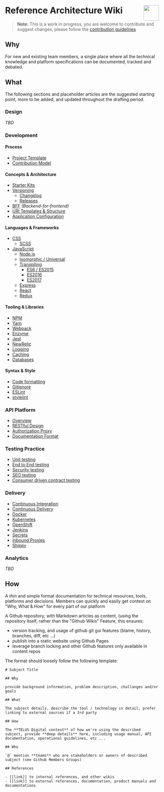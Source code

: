 <h1>Reference Architecture Wiki <img align="right" height="50" src="logo.png"/></h1>

> **Note**: This is a work in progress, you are welcome to contribute and suggest changes, please follow the [contribution guidelines](.github/CONTRIBUTING.md)

## Why

For new and existing team members, a single place where all the technical knowledge and platform specifications can be documented, tracked and debated.

## What

The following sections and placeholder articles are the suggested starting point, more to be added, and updated throughout the drafting period.

### Design

_TBD_

### Development

#### Process

- [Project Template](process/project-template.md)
- [Contribution Model](process/contribution-model.md)

#### Concepts & Architecture

- [Starter Kits](development/starter-kits.md)
- [Versioning](development/versioning.md)
  - [Changelog](development/github-releases.md)
  - [Releases](development/github-releases.md)
- [BFF](development/bff.md) _(Backend-for-frontend)_
- [URI Templates & Structure](development/uri-structure.md)
- [Application Configuration](development/application-configuration.md)

#### Languages & Frameworks

- [CSS](development/css.md)
  - [SCSS](development/scss.md)
- [JavaScript](development/javascript.md)
  - [Node.js](development/node.md)
  - [Isomorphic / Universal](development/isomorphic.md)
  - [Transpiling](development/transpiling.md)
    - [ES6 / ES2015](development/transpiling/es2015.md)
    - [ES2016](development/transpiling/es2016.md)
    - [ES2017](development/transpiling/es2016.md)
  - [Express](development/express.md)
  - [React](development/react.md)
  - [Redux](development/redux.md)

#### Tooling & Libraries

- [NPM](development/npm.md)
- [Yarn](development/yarn.md)
- [Webpack](development/webpack.md)
- [Enzyme](development/enzyme.md)
- [Jest](development/jest.md)
- [NewRelic](development/newrelic.md)
- [Logging](development/logging.md)
- [Caching](development/caching.md)
- [Databases](development/databases.md)

#### Syntax & Style

- [Code formatting](development/code-formatting.md)
- [Gitignore](development/gitignore.md)
- [ESLint](development/eslint.md)
- [stylelint](development/stylelint.md)

### API Platform

- [Overview](api/README.md)
- [RESTful Design](api/restful.md)
- [Authorization Proxy](api/authorization-proxy.md)
- [Documentation Format](api/documentation.md)

### Testing Practice

- [Unit testing](testing/unit.md)
- [End to End testing](testing/e2e.md)
- [Security testing](testing/security.md)
- [SEO testing](testing/seo.md)
- [Consumer driven contract testing](testing/consumer_driven_contracts.md)

### Delivery

- [Continuous Integration](delivery/continuous-integration.md)
- [Continuous Delivery](delivery/continuous-delivery.md)
- [Docker](delivery/docker.md)
- [Kubernetes](delivery/kubernetes.md)
- [OpenShift](delivery/openshift.md)
- [Jenkins](delivery/jenkins.md)
- [Secrets](delivery/secrets.md)
- [Inbound Proxies](delivery/inbound-proxies.md)
- [Shippy](delivery/shippy.md)

### Analytics

_TBD_

## How

A *thin* and simple format documentation for technical resources, tools, platforms and decisions. Members can quickly and easily get context on "Why, What & How" for every part of our platform

A Github repository, with Markdown articles as content, (using the repository itself, rather than the "Github Wikis" Feature, this ensures:

- version tracking, and usage of github git gui features (blame, history, branches, diff, etc ...)
- publish into a static website using Github Pages
- leverage branch locking and other Github features only available in content repos

The format should loosely follow the following template:

```
# Subject Title

## Why

provide background information, problem description, challanges and/or goals

## What

The subject details, describe the tool / technology in detail, prefer linking to external sources if a 3rd party

## How

The **TELUS Digital context** of how we're using the described subject, provide **deep details** here, including usage manual, API documentation, operational guidelines, etc ...

## Who

`@` mention **teams** who are stakeholders or owners of described subject (see Github Members Groups)

## References

- [[link]] to internal references, and other wikis
- [[link]] to external references, documentation, product manuals and documentations
```
